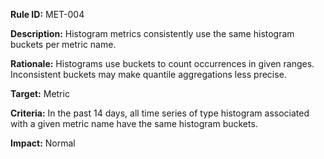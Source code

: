 **Rule ID:** MET-004

**Description:** Histogram metrics consistently use the same histogram buckets per metric name.

**Rationale:** Histograms use buckets to count occurrences in given ranges. Inconsistent buckets may make quantile aggregations less precise.

**Target:** Metric

**Criteria:** In the past 14 days, all time series of type histogram associated with a given metric name have the same histogram buckets.

**Impact:** Normal
